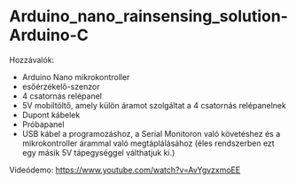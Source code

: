 # Arduino_nano_rainsensing_solution-Arduino-C

Hozzávalók:
- Arduino Nano mikrokontroller
- esőérzékelő-szenzor
- 4 csatornás relépanel
- 5V mobiltöltő, amely külön áramot szolgáltat a 4 csatornás relépanelnek
- Dupont kábelek
- Próbapanel
- USB kábel a programozáshoz, a Serial Monitoron való követéshez és a mikrokontroller árammal való megtáplálásához (éles rendszerben ezt egy másik 5V tápegységgel válthatjuk ki.)

Videódemo:
https://www.youtube.com/watch?v=AvYgvzxmoEE
